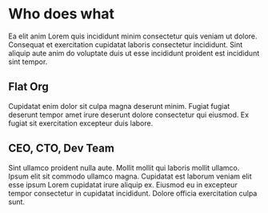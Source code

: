 # Who does what
Ea elit anim Lorem quis incididunt minim consectetur quis veniam ut dolore. Consequat et exercitation cupidatat laboris consectetur incididunt. Sint aliquip aute anim do voluptate duis ut esse incididunt proident est incididunt sint tempor.

## Flat Org
Cupidatat enim dolor sit culpa magna deserunt minim. Fugiat fugiat deserunt tempor amet irure deserunt dolore consectetur qui eiusmod. Ex fugiat sit exercitation excepteur duis labore.

## CEO, CTO, Dev Team
Sint ullamco proident nulla aute. Mollit mollit qui laboris mollit ullamco. Ipsum elit sit commodo ullamco magna. Cupidatat est laborum veniam elit esse ipsum Lorem cupidatat irure aliquip ex. Eiusmod eu in excepteur tempor consectetur in cupidatat incididunt. Dolore officia exercitation culpa sunt.
